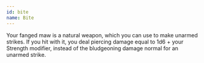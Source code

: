 ```yaml
---
id: bite
name: Bite
---
```

Your fanged maw is a natural weapon, which you can use to make unarmed strikes. If you hit with it, you deal piercing
damage equal to 1d6 + your Strength modifier, instead of the bludgeoning damage normal for an unarmed strike.
